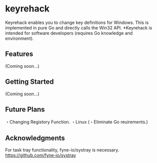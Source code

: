 # keyrehack
Keyrehack enables you to change key definitions for Windows. This is implemented in pure Go and directly calls the Win32 API.
*Keyrehack is intended for software developers (requires Go knowledge and environment).

## Features
(Coming soon...)

## Getting Started
(Coming soon...)

## Future Plans
・Changing Registory Function.
・Linux 
(・Eliminate Go reuirements.)

## Acknowledgments
For task tray functionality, fyne-io/systray is necessary.
https://github.com/fyne-io/systray

